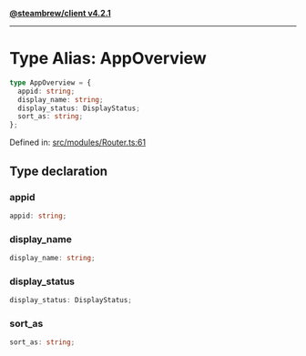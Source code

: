 [**@steambrew/client v4.2.1**](../README.md)

***

# Type Alias: AppOverview

```ts
type AppOverview = {
  appid: string;
  display_name: string;
  display_status: DisplayStatus;
  sort_as: string;
};
```

Defined in: [src/modules/Router.ts:61](https://github.com/shdwmtr/plugutil/blob/b52230e3bd417b9353d983856323dee8a90c4f70/client/src/modules/Router.ts#L61)

## Type declaration

### appid

```ts
appid: string;
```

### display\_name

```ts
display_name: string;
```

### display\_status

```ts
display_status: DisplayStatus;
```

### sort\_as

```ts
sort_as: string;
```
